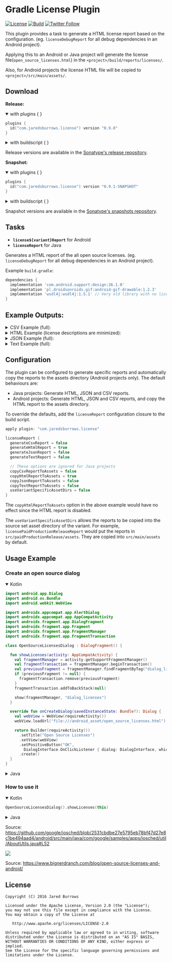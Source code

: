 # Gradle License Plugin

[![License](https://img.shields.io/badge/license-apache%202.0-blue.svg)](http://www.apache.org/licenses/LICENSE-2.0)
[![Build](https://github.com/jaredsburrows/gradle-license-plugin/actions/workflows/build.yml/badge.svg)](https://github.com/jaredsburrows/gradle-license-plugin/actions/workflows/build.yml)
[![Twitter Follow](https://img.shields.io/twitter/follow/jaredsburrows.svg?style=social)](https://twitter.com/jaredsburrows)

This plugin provides a task to generate a HTML license report based on the 
configuration. (eg. `licenseDebugReport` for all debug dependencies in an Android project).

Applying this to an Android or Java project will generate the license 
file(`open_source_licenses.html`) in the `<project>/build/reports/licenses/`.

Also, for Android projects the license HTML file will be copied to `<project>/src/main/assets/`.

## Download

**Release:**
<details open>
  <summary>with plugins { }</summary>
  

```kotlin
plugins {
  id("com.jaredsburrows.license") version "0.9.0"
}
```
</details>

<details>
  <summary>with buildscript { }</summary>
  

```groovy
buildscript {
  repositories {
    mavenCentral()
    google() // For Android projects
  }

  dependencies {
    classpath 'com.jaredsburrows:gradle-license-plugin:0.9.0'
  }
}

apply plugin: 'com.android.application' // or 'java-library'
apply plugin: 'com.jaredsburrows.license'
```
</details>

Release versions are available in the [Sonatype's release repository](https://repo1.maven.org/maven2/com/jaredsburrows/gradle-license-plugin/).

**Snapshot:**
<details open>
  <summary>with plugins { }</summary>

```kotlin
plugins {
  id("com.jaredsburrows.license") version "0.9.1-SNAPSHOT"
}
```
</details>

<details>
  <summary>with buildscript { }</summary>

```groovy
buildscript {
  repositories {
    maven { url 'https://oss.sonatype.org/content/repositories/snapshots' }
    google() // For Android projects
  }

  dependencies {
    classpath 'com.jaredsburrows:gradle-license-plugin:0.9.1-SNAPSHOT'
  }
}

apply plugin: 'com.android.application' // or 'java-library'
apply plugin: 'com.jaredsburrows.license'
```
</details>

Snapshot versions are available in the [Sonatype's snapshots repository](https://oss.sonatype.org/content/repositories/snapshots/com/jaredsburrows/gradle-license-plugin/).

## Tasks

- **`license${variant}Report`** for Android
- **`licenseReport`** for Java

Generates a HTML report of the all open source licenses. (eg. `licenseDebugReport` for all debug dependencies in an Android project).

Example `build.gradle`:

```groovy
dependencies {
  implementation 'com.android.support:design:26.1.0'
  implementation 'pl.droidsonroids.gif:android-gif-drawable:1.2.3'
  implementation 'wsdl4j:wsdl4j:1.5.1' // Very old library with no license info available
}
```

## Example Outputs:

<details>
  <summary>CSV Example (full):</summary>

```csv
project,description,version,developers,url,year,licenses,license urls,dependency
Android GIF Drawable Library,Views and Drawable for displaying animated GIFs for Android,1.2.3,Karol WrÃ³tniak,https://github.com/koral--/android-gif-drawable,null,The MIT License,http://opensource.org/licenses/MIT,pl.droidsonroids.gif:android-gif-drawable:1.2.3
design,null,26.1.0,null,null,null,The Apache Software License,http://www.apache.org/licenses/LICENSE-2.0.txt,com.android.support:design:26.1.0
```
</details>

<details>
  <summary>HTML Example (license descriptions are minimized):</summary>

```html
<html>
  <head>
    <style>body { font-family: sans-serif } pre { background-color: #eeeeee; padding: 1em; white-space: pre-wrap; word-break: break-word; display: inline-block }</style>
    <title>Open source licenses</title>
  </head>
  <body>
    <h3>Notice for packages:</h3>
    <ul>
      <li>
        <a href="#0">WSDL4J (1.5.1)</a>
        <dl>
          <dt>Copyright &copy; 20xx The original author or authors</dt>
        </dl>
      </li>
      <a name="0"></a>
        <pre>No license found</pre>
      <br>
      <hr>
      <li><a href="#1783810846">Android GIF Drawable Library (1.2.3)</a>
        <dl>
          <dt>Copyright &copy; 20xx Karol Wrótniak</dt>
        </dl>
      </li>
      <a name="1783810846"></a>
        <pre>mit.txt here</pre>
      <br>
      <hr>
      <li><a href="#1934118923">Design (26.1.0)</a>
        <dl>
          <dt>Copyright &copy; 20xx The original author or authors</dt>
        </dl>
      </li>
      <a name="1934118923"></a>
        <pre>apache-2.0.txt here</pre>
      <br>
      <hr>
    </ul>
  </body>
</html>
```

Note, if no license information is found in the POM for a project, "No License Found" will be used. 
Those will be listed first.
Other missing information is provided as default values that can be corrected from other sources.
Projects are grouped by license name and the license text is only provided once. 
Projects with multiple licenses are grouped as if those licenses were a single combined license.
</details>

<details>
  <summary>JSON Example (full):</summary>

```json
[
  {
    "project": "Android GIF Drawable Library",
    "description": "Views and Drawable for displaying animated GIFs for Android",
    "version": "1.2.3",
    "developers": [
      "Karol Wrótniak"
    ],
    "url": "https://github.com/koral--/android-gif-drawable",
    "year": null,
    "licenses": [
      {
        "license": "The MIT License",
        "license_url": "http://opensource.org/licenses/MIT"
      }
    ],
    "dependency": "pl.droidsonroids.gif:android-gif-drawable:1.2.3"
  },
  {
    "project": "Design",
    "description": null,
    "version": "26.1.0",
    "developers": [],
    "url": null,
    "year": null,
    "licenses": [
      {
        "license": "The Apache Software License",
        "license_url": "http://www.apache.org/licenses/LICENSE-2.0.txt"
      }
    ],
    "dependency": "com.android.support:design:26.1.0"
  },
  {
    "project": "WSDL4J",
    "description": "Java stub generator for WSDL",
    "version": "1.5.1",
    "developers": [],
    "url": "http://sf.net/projects/wsdl4j",
    "year": null,
    "licenses": [],
    "dependency": "wsdl4j:wsdl4j:1.5.1"
  }
]
```

Note, if no license information is found for a component, the `licenses` element in the JSON output will be an empty array.
</details>

<details>
  <summary>Text Example (full):</summary>

```text
Notice for packages

Android GIF Drawable Library (1.2.3) - The MIT License
Views and Drawable for displaying animated GIFs for Android
https://github.com/koral--/android-gif-drawable

design (26.1.0) - The Apache Software License
```
</details>

## Configuration
The plugin can be configured to generate specific reports and automatically copy the reports to the assets directory (Android projects only). The default behaviours are: 
- Java projects: Generate HTML, JSON and CSV reports.
- Android projects: Generate HTML, JSON and CSV reports, and copy the HTML report to the assets directory.

To override the defaults, add the `licenseReport` configuration closure to the build script.

```groovy
apply plugin: "com.jaredsburrows.license"

licenseReport {
  generateCsvReport = false
  generateHtmlReport = true
  generateJsonReport = false
  generateTextReport = false

  // These options are ignored for Java projects
  copyCsvReportToAssets = false
  copyHtmlReportToAssets = true
  copyJsonReportToAssets = false
  copyTextReportToAssets = false
  useVariantSpecificAssetDirs = false
}
```

The `copyHtmlReportToAssets` option in the above example would have no effect since the HTML report is disabled.

The `useVariantSpecificAssetDirs` allows the reports to be copied into the source set asset directory of the variant. For example, `licensePaidProductionReleaseReport` would put the reports in `src/paidProductionRelease/assets`. They are copied into `src/main/assets` by default.

## Usage Example

### Create an open source dialog
<details open>
  <summary>Kotlin</summary>
  

```kotlin
import android.app.Dialog
import android.os.Bundle
import android.webkit.WebView

import androidx.appcompat.app.AlertDialog
import androidx.appcompat.app.AppCompatActivity
import androidx.fragment.app.DialogFragment
import androidx.fragment.app.Fragment
import androidx.fragment.app.FragmentManager
import androidx.fragment.app.FragmentTransaction

class OpenSourceLicensesDialog : DialogFragment() {

  fun showLicenses(activity: AppCompatActivity) {
    val fragmentManager = activity.getSupportFragmentManager()
    val fragmentTransaction = fragmentManager.beginTransaction()
    val previousFragment = fragmentManager.findFragmentByTag("dialog_licenses")
    if (previousFragment != null) {
      fragmentTransaction.remove(previousFragment)
    }
    fragmentTransaction.addToBackStack(null)

    show(fragmentManager, "dialog_licenses")
  }

  override fun onCreateDialog(savedInstanceState: Bundle?): Dialog {
    val webView = WebView(requireActivity())
    webView.loadUrl("file:///android_asset/open_source_licenses.html")

    return Builder(requireActivity())
      .setTitle("Open Source Licenses")
      .setView(webView)
      .setPositiveButton("OK",
        DialogInterface.OnClickListener { dialog: DialogInterface, which: Int -> dialog.dismiss() })
      .create()
  }
}
```
</details>

<details>
  <summary>Java</summary>
  
```java
import android.app.Dialog;
import android.os.Bundle;
import android.webkit.WebView;

import androidx.annotation.Nullable;
import androidx.appcompat.app.AlertDialog;
import androidx.appcompat.app.AppCompatActivity;
import androidx.fragment.app.DialogFragment;
import androidx.fragment.app.Fragment;
import androidx.fragment.app.FragmentManager;
import androidx.fragment.app.FragmentTransaction;

public final class OpenSourceLicensesDialog extends DialogFragment {

  public OpenSourceLicensesDialog() {
  }

  public void showLicenses(AppCompatActivity activity) {
    FragmentManager fragmentManager = activity.getSupportFragmentManager();
    FragmentTransaction fragmentTransaction = fragmentManager.beginTransaction();
    Fragment previousFragment = fragmentManager.findFragmentByTag("dialog_licenses");
    if (previousFragment != null) {
      fragmentTransaction.remove(previousFragment);
    }
    fragmentTransaction.addToBackStack(null);

    show(fragmentManager, "dialog_licenses");
  }

  @Override
  public Dialog onCreateDialog(@Nullable Bundle savedInstanceState) {
    WebView webView = new WebView(requireActivity());
    webView.loadUrl("file:///android_asset/open_source_licenses.html");

    return new AlertDialog.Builder(requireActivity())
        .setTitle("Open Source Licenses")
        .setView(webView)
        .setPositiveButton("OK", (dialog, which) -> dialog.dismiss())
        .create();
  }
}
```
</details>

### How to use it
<details open>
  <summary>Kotlin</summary>
  

```kotlin
OpenSourceLicensesDialog().showLicenses(this)
```
</details>

<details>
  <summary>Java</summary>
  

```java
new OpenSourceLicensesDialog().showLicenses(this);
```
</details>


Source: https://github.com/google/iosched/blob/2531cbdbe27e5795eb78bf47d27e8c1be494aad4/android/src/main/java/com/google/samples/apps/iosched/util/AboutUtils.java#L52

<img src="https://www.bignerdranch.com/assets/img/blog/2015/07/screenshot-gmail.png" />

Source: https://www.bignerdranch.com/blog/open-source-licenses-and-android/

## License
```
Copyright (C) 2016 Jared Burrows

Licensed under the Apache License, Version 2.0 (the "License");
you may not use this file except in compliance with the License.
You may obtain a copy of the License at

   http://www.apache.org/licenses/LICENSE-2.0

Unless required by applicable law or agreed to in writing, software
distributed under the License is distributed on an "AS IS" BASIS,
WITHOUT WARRANTIES OR CONDITIONS OF ANY KIND, either express or implied.
See the License for the specific language governing permissions and
limitations under the License.
```
